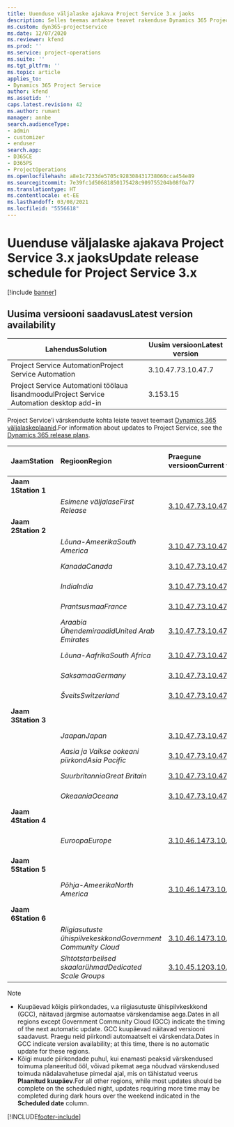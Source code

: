 ```yaml
---
title: Uuenduse väljalaske ajakava Project Service 3.x jaoks
description: Selles teemas antakse teavet rakenduse Dynamics 365 Project Service Automation saadaolevate ja tulevaste väljaannete kohta.
ms.custom: dyn365-projectservice
ms.date: 12/07/2020
ms.reviewer: kfend
ms.prod: ''
ms.service: project-operations
ms.suite: ''
ms.tgt_pltfrm: ''
ms.topic: article
applies_to:
- Dynamics 365 Project Service
author: kfend
ms.assetid: ''
caps.latest.revision: 42
ms.author: rumant
manager: annbe
search.audienceType:
- admin
- customizer
- enduser
search.app:
- D365CE
- D365PS
- ProjectOperations
ms.openlocfilehash: a8e1c7233de5705c928308431738060cca454e89
ms.sourcegitcommit: 7e39fc1d50681850175428c909755204b08f0a77
ms.translationtype: HT
ms.contentlocale: et-EE
ms.lasthandoff: 03/08/2021
ms.locfileid: "5556618"
---
```

# <a name="update-release-schedule-for-project-service-3x"></a><span data-ttu-id="398e3-103">Uuenduse väljalaske ajakava Project Service 3.x jaoks</span><span class="sxs-lookup"><span data-stu-id="398e3-103">Update release schedule for Project Service 3.x</span></span>

[!include [banner](../includes/psa-now-project-operations.md)]

## <a name="latest-version-availability"></a><span data-ttu-id="398e3-104">Uusima versiooni saadavus</span><span class="sxs-lookup"><span data-stu-id="398e3-104">Latest version availability</span></span>

| <span data-ttu-id="398e3-105">Lahendus</span><span class="sxs-lookup"><span data-stu-id="398e3-105">Solution</span></span>  | <span data-ttu-id="398e3-106">Uusim versioon</span><span class="sxs-lookup"><span data-stu-id="398e3-106">Latest version</span></span> |
|-------|----|
| <span data-ttu-id="398e3-107">Project Service Automation</span><span class="sxs-lookup"><span data-stu-id="398e3-107">Project Service Automation</span></span>    | <span data-ttu-id="398e3-108">3.10.47.7</span><span class="sxs-lookup"><span data-stu-id="398e3-108">3.10.47.7</span></span> |
| <span data-ttu-id="398e3-109">Project Service Automationi töölaua lisandmoodul</span><span class="sxs-lookup"><span data-stu-id="398e3-109">Project Service Automation desktop add-in</span></span>                | <span data-ttu-id="398e3-110">3.15</span><span class="sxs-lookup"><span data-stu-id="398e3-110">3.15</span></span>          |

<span data-ttu-id="398e3-111">Project Service’i värskenduste kohta leiate teavet teemast [Dynamics 365 väljalaskeplaanid](https://docs.microsoft.com/dynamics365/release-plans/).</span><span class="sxs-lookup"><span data-stu-id="398e3-111">For information about updates to Project Service, see the [Dynamics 365 release plans](https://docs.microsoft.com/dynamics365/release-plans/).</span></span> 

| <span data-ttu-id="398e3-112">Jaam</span><span class="sxs-lookup"><span data-stu-id="398e3-112">Station</span></span>  | <span data-ttu-id="398e3-113">Regioon</span><span class="sxs-lookup"><span data-stu-id="398e3-113">Region</span></span> | <span data-ttu-id="398e3-114">Praegune versioon</span><span class="sxs-lookup"><span data-stu-id="398e3-114">Current version</span></span> | <span data-ttu-id="398e3-115">Järgmine versioon</span><span class="sxs-lookup"><span data-stu-id="398e3-115">Next version</span></span> |  <span data-ttu-id="398e3-116">Ajastatud kuupäev</span><span class="sxs-lookup"><span data-stu-id="398e3-116">Scheduled date</span></span>
| :---   | :---   | :---   | :---   |:---   |         
|<span data-ttu-id="398e3-117"><strong>Jaam 1</strong></span><span class="sxs-lookup"><span data-stu-id="398e3-117"><strong>Station 1</strong></span></span> | |  |  | |
| | <span data-ttu-id="398e3-118"><i>Esimene väljalase</i></span><span class="sxs-lookup"><span data-stu-id="398e3-118"><i>First Release</i></span></span> | [<span data-ttu-id="398e3-119">3.10.47.7</span><span class="sxs-lookup"><span data-stu-id="398e3-119">3.10.47.7</span></span>](whats-new-ur-29.md) | <span data-ttu-id="398e3-120">TBD</span><span class="sxs-lookup"><span data-stu-id="398e3-120">TBD</span></span> | <span data-ttu-id="398e3-121">2. aprill 2021</span><span class="sxs-lookup"><span data-stu-id="398e3-121">April 2, 2021</span></span>
|<span data-ttu-id="398e3-122"><strong>Jaam 2</strong></span><span class="sxs-lookup"><span data-stu-id="398e3-122"><strong>Station 2</strong></span></span> | |  |  | |
| | <span data-ttu-id="398e3-123"><i>Lõuna-Ameerika</i></span><span class="sxs-lookup"><span data-stu-id="398e3-123"><i>South America</i></span></span> | [<span data-ttu-id="398e3-124">3.10.47.7</span><span class="sxs-lookup"><span data-stu-id="398e3-124">3.10.47.7</span></span>](whats-new-ur-29.md) | <span data-ttu-id="398e3-125">TBD</span><span class="sxs-lookup"><span data-stu-id="398e3-125">TBD</span></span> | <span data-ttu-id="398e3-126">2. aprill 2021</span><span class="sxs-lookup"><span data-stu-id="398e3-126">April 2, 2021</span></span>
| | <span data-ttu-id="398e3-127"><i>Kanada</i></span><span class="sxs-lookup"><span data-stu-id="398e3-127"><i>Canada</i></span></span> | [<span data-ttu-id="398e3-128">3.10.47.7</span><span class="sxs-lookup"><span data-stu-id="398e3-128">3.10.47.7</span></span>](whats-new-ur-29.md) | <span data-ttu-id="398e3-129">TBD</span><span class="sxs-lookup"><span data-stu-id="398e3-129">TBD</span></span> | <span data-ttu-id="398e3-130">2. aprill 2021</span><span class="sxs-lookup"><span data-stu-id="398e3-130">April 2, 2021</span></span>
| | <span data-ttu-id="398e3-131"><i>India</i></span><span class="sxs-lookup"><span data-stu-id="398e3-131"><i>India</i></span></span> | [<span data-ttu-id="398e3-132">3.10.47.7</span><span class="sxs-lookup"><span data-stu-id="398e3-132">3.10.47.7</span></span>](whats-new-ur-29.md) | <span data-ttu-id="398e3-133">TBD</span><span class="sxs-lookup"><span data-stu-id="398e3-133">TBD</span></span> | <span data-ttu-id="398e3-134">2. aprill 2021</span><span class="sxs-lookup"><span data-stu-id="398e3-134">April 2, 2021</span></span>
| | <span data-ttu-id="398e3-135"><i>Prantsusmaa</i></span><span class="sxs-lookup"><span data-stu-id="398e3-135"><i>France</i></span></span> | [<span data-ttu-id="398e3-136">3.10.47.7</span><span class="sxs-lookup"><span data-stu-id="398e3-136">3.10.47.7</span></span>](whats-new-ur-29.md) | <span data-ttu-id="398e3-137">TBD</span><span class="sxs-lookup"><span data-stu-id="398e3-137">TBD</span></span> | <span data-ttu-id="398e3-138">2. aprill 2021</span><span class="sxs-lookup"><span data-stu-id="398e3-138">April 2, 2021</span></span>
| | <span data-ttu-id="398e3-139"><i>Araabia Ühendemiraadid</i></span><span class="sxs-lookup"><span data-stu-id="398e3-139"><i>United Arab Emirates</i></span></span> | [<span data-ttu-id="398e3-140">3.10.47.7</span><span class="sxs-lookup"><span data-stu-id="398e3-140">3.10.47.7</span></span>](whats-new-ur-29.md) | <span data-ttu-id="398e3-141">TBD</span><span class="sxs-lookup"><span data-stu-id="398e3-141">TBD</span></span> | <span data-ttu-id="398e3-142">2. aprill 2021</span><span class="sxs-lookup"><span data-stu-id="398e3-142">April 2, 2021</span></span>
| | <span data-ttu-id="398e3-143"><i>Lõuna-Aafrika</i></span><span class="sxs-lookup"><span data-stu-id="398e3-143"><i>South Africa</i></span></span> | [<span data-ttu-id="398e3-144">3.10.47.7</span><span class="sxs-lookup"><span data-stu-id="398e3-144">3.10.47.7</span></span>](whats-new-ur-29.md) | <span data-ttu-id="398e3-145">TBD</span><span class="sxs-lookup"><span data-stu-id="398e3-145">TBD</span></span> | <span data-ttu-id="398e3-146">2. aprill 2021</span><span class="sxs-lookup"><span data-stu-id="398e3-146">April 2, 2021</span></span>
| | <span data-ttu-id="398e3-147"><i>Saksamaa</i></span><span class="sxs-lookup"><span data-stu-id="398e3-147"><i>Germany</i></span></span> | [<span data-ttu-id="398e3-148">3.10.47.7</span><span class="sxs-lookup"><span data-stu-id="398e3-148">3.10.47.7</span></span>](whats-new-ur-29.md) | <span data-ttu-id="398e3-149">TBD</span><span class="sxs-lookup"><span data-stu-id="398e3-149">TBD</span></span> | <span data-ttu-id="398e3-150">2. aprill 2021</span><span class="sxs-lookup"><span data-stu-id="398e3-150">April 2, 2021</span></span>
| | <span data-ttu-id="398e3-151"><i>Šveits</i></span><span class="sxs-lookup"><span data-stu-id="398e3-151"><i>Switzerland</i></span></span> | [<span data-ttu-id="398e3-152">3.10.47.7</span><span class="sxs-lookup"><span data-stu-id="398e3-152">3.10.47.7</span></span>](whats-new-ur-29.md) | <span data-ttu-id="398e3-153">TBD</span><span class="sxs-lookup"><span data-stu-id="398e3-153">TBD</span></span> | <span data-ttu-id="398e3-154">2. aprill 2021</span><span class="sxs-lookup"><span data-stu-id="398e3-154">April 2, 2021</span></span>
|<span data-ttu-id="398e3-155"><strong>Jaam 3</strong></span><span class="sxs-lookup"><span data-stu-id="398e3-155"><strong>Station 3</strong></span></span> | |  |  | |
| | <span data-ttu-id="398e3-156"><i>Jaapan</i></span><span class="sxs-lookup"><span data-stu-id="398e3-156"><i>Japan</i></span></span> | [<span data-ttu-id="398e3-157">3.10.47.7</span><span class="sxs-lookup"><span data-stu-id="398e3-157">3.10.47.7</span></span>](whats-new-ur-29.md) | <span data-ttu-id="398e3-158">TBD</span><span class="sxs-lookup"><span data-stu-id="398e3-158">TBD</span></span> | <span data-ttu-id="398e3-159">9. aprill 2021</span><span class="sxs-lookup"><span data-stu-id="398e3-159">April 9, 2021</span></span>
| | <span data-ttu-id="398e3-160"><i>Aasia ja Vaikse ookeani piirkond</i></span><span class="sxs-lookup"><span data-stu-id="398e3-160"><i>Asia Pacific</i></span></span> | [<span data-ttu-id="398e3-161">3.10.47.7</span><span class="sxs-lookup"><span data-stu-id="398e3-161">3.10.47.7</span></span>](whats-new-ur-29.md) | <span data-ttu-id="398e3-162">TBD</span><span class="sxs-lookup"><span data-stu-id="398e3-162">TBD</span></span> | <span data-ttu-id="398e3-163">9. aprill 2021</span><span class="sxs-lookup"><span data-stu-id="398e3-163">April 9, 2021</span></span>
| | <span data-ttu-id="398e3-164"><i>Suurbritannia</i></span><span class="sxs-lookup"><span data-stu-id="398e3-164"><i>Great Britain</i></span></span> | [<span data-ttu-id="398e3-165">3.10.47.7</span><span class="sxs-lookup"><span data-stu-id="398e3-165">3.10.47.7</span></span>](whats-new-ur-29.md) | <span data-ttu-id="398e3-166">TBD</span><span class="sxs-lookup"><span data-stu-id="398e3-166">TBD</span></span> | <span data-ttu-id="398e3-167">9. aprill 2021</span><span class="sxs-lookup"><span data-stu-id="398e3-167">April 9, 2021</span></span>
| | <span data-ttu-id="398e3-168"><i>Okeaania</i></span><span class="sxs-lookup"><span data-stu-id="398e3-168"><i>Oceana</i></span></span> | [<span data-ttu-id="398e3-169">3.10.47.7</span><span class="sxs-lookup"><span data-stu-id="398e3-169">3.10.47.7</span></span>](whats-new-ur-29.md) | <span data-ttu-id="398e3-170">TBD</span><span class="sxs-lookup"><span data-stu-id="398e3-170">TBD</span></span> | <span data-ttu-id="398e3-171">9. aprill 2021</span><span class="sxs-lookup"><span data-stu-id="398e3-171">April 9, 2021</span></span>
|<span data-ttu-id="398e3-172"><strong>Jaam 4</strong></span><span class="sxs-lookup"><span data-stu-id="398e3-172"><strong>Station 4</strong></span></span> | |  |  | |
| | <span data-ttu-id="398e3-173"><i>Euroopa</i></span><span class="sxs-lookup"><span data-stu-id="398e3-173"><i>Europe</i></span></span> | [<span data-ttu-id="398e3-174">3.10.46.147</span><span class="sxs-lookup"><span data-stu-id="398e3-174">3.10.46.147</span></span>](whats-new-ur-28-6.md) | [<span data-ttu-id="398e3-175">3.10.47.7</span><span class="sxs-lookup"><span data-stu-id="398e3-175">3.10.47.7</span></span>](whats-new-ur-29.md) | <span data-ttu-id="398e3-176">12. märts 2021</span><span class="sxs-lookup"><span data-stu-id="398e3-176">March 12, 2021</span></span>
|<span data-ttu-id="398e3-177"><strong>Jaam 5</strong></span><span class="sxs-lookup"><span data-stu-id="398e3-177"><strong>Station 5</strong></span></span> | |  |  | |
| | <span data-ttu-id="398e3-178"><i>Põhja-Ameerika</i></span><span class="sxs-lookup"><span data-stu-id="398e3-178"><i>North America</i></span></span> | [<span data-ttu-id="398e3-179">3.10.46.147</span><span class="sxs-lookup"><span data-stu-id="398e3-179">3.10.46.147</span></span>](whats-new-ur-28-6.md) | [<span data-ttu-id="398e3-180">3.10.47.7</span><span class="sxs-lookup"><span data-stu-id="398e3-180">3.10.47.7</span></span>](whats-new-ur-29.md) | <span data-ttu-id="398e3-181">19. märts 2021</span><span class="sxs-lookup"><span data-stu-id="398e3-181">March 19, 2021</span></span>
|<span data-ttu-id="398e3-182"><strong>Jaam 6</strong></span><span class="sxs-lookup"><span data-stu-id="398e3-182"><strong>Station 6</strong></span></span> | |  |  | |
| | <span data-ttu-id="398e3-183"><i>Riigiasutuste ühispilvekeskkond</i></span><span class="sxs-lookup"><span data-stu-id="398e3-183"><i>Government Community Cloud</i></span></span> | [<span data-ttu-id="398e3-184">3.10.46.147</span><span class="sxs-lookup"><span data-stu-id="398e3-184">3.10.46.147</span></span>](whats-new-ur-28-6.md) | [<span data-ttu-id="398e3-185">3.10.47.7</span><span class="sxs-lookup"><span data-stu-id="398e3-185">3.10.47.7</span></span>](whats-new-ur-29.md) | <span data-ttu-id="398e3-186">19. märts 2021</span><span class="sxs-lookup"><span data-stu-id="398e3-186">March 19, 2021</span></span>
| | <span data-ttu-id="398e3-187"><i>Sihtotstarbelised skaalarühmad</i></span><span class="sxs-lookup"><span data-stu-id="398e3-187"><i>Dedicated Scale Groups</i></span></span> | [<span data-ttu-id="398e3-188">3.10.45.120</span><span class="sxs-lookup"><span data-stu-id="398e3-188">3.10.45.120</span></span>](whats-new-ur-27-6.md) | [<span data-ttu-id="398e3-189">3.10.46.147</span><span class="sxs-lookup"><span data-stu-id="398e3-189">3.10.46.147</span></span>](whats-new-ur-28-6.md) | <span data-ttu-id="398e3-190">05. märts 2021</span><span class="sxs-lookup"><span data-stu-id="398e3-190">March 05, 2021</span></span>

>[!Note]
> - <span data-ttu-id="398e3-191">Kuupäevad kõigis piirkondades, v.a riigiasutuste ühispilvkeskkond (GCC), näitavad järgmise automaatse värskendamise aega.</span><span class="sxs-lookup"><span data-stu-id="398e3-191">Dates in all regions except Government Community Cloud (GCC) indicate the timing of the next automatic update.</span></span> <span data-ttu-id="398e3-192">GCC kuupäevad näitavad versiooni saadavust. Praegu neid piirkondi automaatselt ei värskendata.</span><span class="sxs-lookup"><span data-stu-id="398e3-192">Dates in GCC indicate version availability; at this time, there is no automatic update for these regions.</span></span>
> - <span data-ttu-id="398e3-193">Kõigi muude piirkondade puhul, kui enamasti peaksid värskendused toimuma planeeritud ööl, võivad pikemat aega nõudvad värskendused toimuda nädalavahetuse pimedal ajal, mis on tähistatud veerus **Plaanitud kuupäev**.</span><span class="sxs-lookup"><span data-stu-id="398e3-193">For all other regions, while most updates should be complete on the scheduled night, updates requiring more time may be completed during dark hours over the weekend indicated in the **Scheduled date** column.</span></span>


[!INCLUDE[footer-include](../includes/footer-banner.md)]

